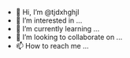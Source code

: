 - 👋 Hi, I’m @tjdxhghjl
- 👀 I’m interested in ...
- 🌱 I’m currently learning ...
- 💞️ I’m looking to collaborate on ...
- 📫 How to reach me ...

<!---
tjdxhghjl/tjdxhghjl is a ✨ special ✨ repository because its `README.md` (this file) appears on your GitHub profile.
You can click the Preview link to take a look at your changes.
--->

